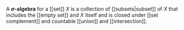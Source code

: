 A **$\sigma$-algebra** for a [[set]] $X$ is a collection of [[subsets|subset]] of $X$ that includes the [[empty set]] and $X$ itself and is closed under [[set complement]] and countable [[union]] and [[intersection]].